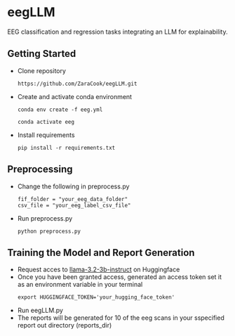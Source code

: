 # eegLLM
EEG classification and regression tasks integrating an LLM for explainability.

## Getting Started
* Clone repository
  ``` ssh
  https://github.com/ZaraCook/eegLLM.git
  ```
  
* Create  and activate conda environment
  ``` ssh
  conda env create -f eeg.yml
  ```
  ``` ssh
  conda activate eeg
  ```
* Install requirements
  ``` ssh
  pip install -r requirements.txt
  ```

## Preprocessing
* Change the following in preprocess.py
  ``` ssh
  fif_folder = "your_eeg_data_folder"
  csv_file = "your_eeg_label_csv_file"
  ```
  
* Run preprocess.py
  ``` ssh
  python preprocess.py
  ```

## Training the Model and Report Generation
* Request acces to [llama-3.2-3b-instruct](https://huggingface.co/meta-llama/Llama-3.2-3B-Instruct) on Huggingface
* Once you have been granted access, generated an access token set it as an environment variable in your terminal
  ```ssh
  export HUGGINGFACE_TOKEN='your_hugging_face_token'
  ```
* Run eegLLM.py
* The reports will be generated for 10 of the eeg scans in your sspecified report out directory (reports_dir)

